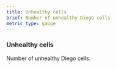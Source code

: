 ```yaml
---
title: Unhealthy cells
brief: Number of unhealthy Diego cells
metric_type: gauge
---
```


### Unhealthy cells

Number of unhealthy Diego cells.
